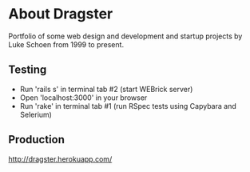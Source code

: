 About Dragster
======
Portfolio of some web design and development and startup projects by Luke Schoen from 1999 to present.

Testing
-------
 - Run 'rails s' in terminal tab #2 (start WEBrick server)
 - Open 'localhost:3000' in your browser
 - Run 'rake' in terminal tab #1 (run RSpec tests using Capybara and Selerium)

Production
----------
http://dragster.herokuapp.com/


